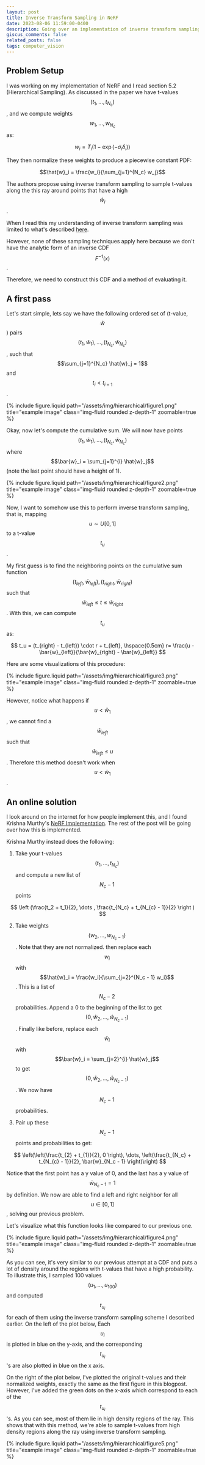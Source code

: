 ```yaml
---
layout: post
title: Inverse Transform Sampling in NeRF
date: 2023-08-06 11:59:00-0400
description: Going over an implementation of inverse transform sampling in NeRF
giscus_comments: false
related_posts: false
tags: computer_vision
---
```


## Problem Setup 

I was working on my implementation of NeRF and I read section 5.2 (Hierarchical Sampling). As discussed in the paper we have t-values $$(t_1, \dots, t_{N_c})$$, and we compute weights $$w_1, \dots, w_{N_c}$$ as:

$$
w_i=T_i\left(1-\exp \left(-\sigma_i \delta_i\right)\right)
$$

They then normalize these weights to produce a piecewise constant PDF: 

$$\hat{w}_i = \frac{w_i}{\sum_{j=1}^{N_c} w_j}$$

The authors propose using inverse transform sampling to sample t-values along the this ray around points that have a high $$\hat{w}_i$$. 

When I read this my understanding of inverse transform sampling was limited to what's described [here](https://stephens999.github.io/fiveMinuteStats/inverse_transform_sampling.html#discrete_distributions).

However, none of these sampling techniques apply here because we don't have the analytic form of an inverse CDF $$F^{-1}(x)$$. 

Therefore, we need to construct this CDF and a method of evaluating it. 

## A first pass

Let's start simple, lets say we have the following ordered set of (t-value, $$\hat{w}$$) pairs $$(t_1, \hat{w}_1), \dots, (t_{N_c}, \hat{w}_{N_c})$$, such that $$\sum_{j=1}^{N_c} \hat{w}_j = 1$$ and $$t_i < t_{i+1}$$.


<div class="equation">
    <div class="col-sm mt-3 mt-md-0">
        {% include figure.liquid path="/assets/img/hierarchical/figure1.png" title="example image" class="img-fluid rounded z-depth-1" zoomable=true %}
    </div>
</div>

<!-- ![image something](https://www.searchenginejournal.com/wp-content/uploads/2014/09/google-logo-400x200.png) -->


Okay, now let's compute the cumulative sum. We will now have points $$(t_1, \bar{w}_1), \dots, (t_{N_c}, \bar{w}_{N_c})$$ where $$\bar{w}_i = \sum_{j=1}^{i} \hat{w}_j$$ (note the last point should have a height of 1).


<div class="equation">
    <div class="col-sm mt-3 mt-md-0">
        {% include figure.liquid path="/assets/img/hierarchical/figure2.png" title="example image" class="img-fluid rounded z-depth-1" zoomable=true %}
    </div>
</div>


Now, I want to somehow use this to perform inverse transform sampling, that is, mapping $$u \sim U[0,1]$$ to a t-value $$t_u$$. 

My first guess is to find the neighboring points on the cumulative sum function $$(t_{left}, \bar{w}_{left}), (t_{right}, \bar{w}_{right})$$ such that $$\bar{w}_{left} \leq t \leq \bar{w}_{right}$$. With this, we can compute $$t_u$$ as: 


$$
t_u = (t_{right} - t_{left}) \cdot r + t_{left}, \hspace{0.5cm} r=  \frac{u - \bar{w}_{left}}{\bar{w}_{right} - \bar{w}_{left}}
$$

Here are some visualizations of this procedure:


<div class="equation">
    <div class="col-sm mt-3 mt-md-0">
        {% include figure.liquid path="/assets/img/hierarchical/figure3.png" title="example image" class="img-fluid rounded z-depth-1" zoomable=true %}
    </div>
</div>


However, notice what happens if $$u < \bar{w}_1$$, we cannot find a $$\bar{w}_{left}$$ such that $$\bar{w}_{left} \leq u$$. Therefore this method doesn't work when $$u < \bar{w}_1$$. 

## An online solution

I look around on the internet for how people implement this, and I found Krishna Murthy's [NeRF Implementation](https://github.com/krrish94). The rest of the post will be going over how this is implemented. 

Krishna Murthy instead does the following:

1. Take your t-values $$(t_1, \dots, t_{N_c})$$ and compute a new list of $$N_c-1$$ points 

$$
\left (\frac{t_2 + t_1}{2}, \dots , \frac{t_{N_c} + t_{N_{c} - 1}}{2} \right )
$$

2. Take weights $$(w_2, \dots, w_{N_c - 1})$$. Note that they are not normalized. then replace each $$w_i$$ with $$\hat{w}_i = \frac{w_i}{\sum_{j=2}^{N_c - 1} w_i}$$. This is a list of $$N_c - 2$$ probabilities. Append a 0 to the beginning of the list to get $$(0, \hat{w}_2, \dots, \hat{w}_{N_c -1})$$. Finally like before, replace each $$\hat{w}_i$$ with $$\bar{w}_i = \sum_{j=2}^{i} \hat{w}_j$$ to get $$(0, \bar{w}_2, \dots, \bar{w}_{N_c -1})$$. We now have $$N_c - 1$$ probabilities. 

3. Pair up these $$N_c -1$$ points and probabilities to get:

$$
\left(\left(\frac{t_{2} + t_{1}}{2}, 0 \right), \dots,   \left(\frac{t_{N_c} + t_{N_{c} - 1}}{2}, \bar{w}_{N_c - 1} \right)\right)
$$

Notice that the first point has a y value of 0, and the last has a y value of $$\bar{w}_{N_c-1} =1$$ by definition. We now are able to find a left and right neighbor for all $$u \in [0,1]$$, solving our previous problem.  


Let's visualize what this function looks like compared to our previous one.


<div class="equation">
    <div class="col-sm mt-3 mt-md-0">
        {% include figure.liquid path="/assets/img/hierarchical/figure4.png" title="example image" class="img-fluid rounded z-depth-1" zoomable=true %}
    </div>
</div>


As you can see, it's very similar to our previous attempt at a CDF and puts a lot of density around the regions with t-values that have a high probability. To illustrate this, I sampled 100 values $$(u_1, ..., u_100)$$ and computed $$t_{u_i}$$ for each of them using the inverse transform sampling scheme I described earlier. On the left of the plot below, Each $$u_i$$ is plotted in blue on the y-axis, and the corresponding $$t_{u_i}$$'s are also plotted in blue on the x axis. 

On the right of the plot below, I've plotted the original t-values and their normalized weights, exactly the same as the first figure in this blogpost. However, I've added the green dots on the x-axis which correspond to each of the $$t_{u_i}$$'s. As you can see, most of them lie in high density regions of the ray. This shows that with this method, we're able to sample t-values from high density regions along the ray using inverse transform sampling.





<div class="equation">
    <div class="col-sm mt-3 mt-md-0">
        {% include figure.liquid path="/assets/img/hierarchical/figure5.png" title="example image" class="img-fluid rounded z-depth-1" zoomable=true %}
    </div>
</div>



